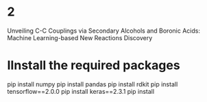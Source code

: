 # 2
Unveiling C-C Couplings via Secondary Alcohols and Boronic Acids: Machine Learning-based New Reactions Discovery 
# IInstall the required packages
pip install numpy
pip install pandas
pip install rdkit
pip install tensorflow==2.0.0
pip install keras==2.3.1
pip install 
